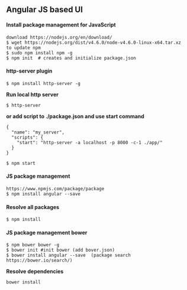 ## Angular JS  based UI 

#### Install package management for JavaScript
```
download https://nodejs.org/en/download/
$ wget https://nodejs.org/dist/v4.6.0/node-v4.6.0-linux-x64.tar.xz
to update npm
$ sudo npm install npm -g
$ npm init  # creates and initialize package.json
```

#### http-server plugin
```
$ npm install http-server -g
```

**Run local http server** 
```
$ http-server

```
**or add script to ./package.json and use start command**

```
{
  "name": "my_server",
  "scripts": {
    "start": "http-server -a localhost -p 8000 -c-1 ./app/"
  }
}

$ npm start

```

#### JS package management 
```
https://www.npmjs.com/package/package
$ npm install angular --save
```

#### Resolve all packages 
```
$ npm install
```


#### JS package management  bower 
```
$ npm bower bower -g
$ bower init #init bower (add bover.json)
$ bower install angular --save  (package search https://bower.io/search/)
```

**Resolve dependencies**
```
bower install
```